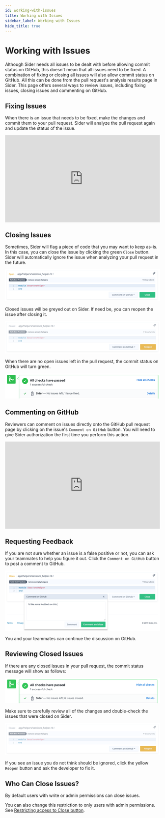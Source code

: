 ```yaml
---
id: working-with-issues
title: Working with Issues
sidebar_label: Working with Issues
hide_title: true
---
```


# Working with Issues

Although Sider needs all issues to be dealt with before allowing commit status on GitHub, this doesn't mean that all issues need to be fixed. A combination of fixing or closing all issues will also allow commit status on GitHub. 
All this can be done from the pull request's analysis results page in Sider. This page offers several ways to review issues, including fixing issues, closing issues and commenting on GitHub.

## Fixing Issues
When there is an issue that needs to be fixed, make the changes and commit them to your pull request. Sider will analyze the pull request again and update the status of the issue. 

<div style="position:relative;padding-top:56.25%;">
 <iframe src="https://www.youtube.com/embed/PBZU2Fw2k8A" frameborder="0" allowfullscreen
   style="position:absolute;top:0;left:0;width:100%;height:100%;"></iframe>
</div>

## Closing Issues
Sometimes, Sider will flag a piece of code that you may want to keep as-is. In this case, you can close the issue by clicking the green `Close` button. Sider will automatically ignore the issue when analyzing your pull request in the future.

![Closing issues](../assets/issues-close-v2.png)

Closed issues will be greyed out on Sider. If need be, you can reopen the issue after closing it.

![Reopening issues](../assets/issues-reopen-v2.png)

When there are no open issues left in the pull request, the commit status on GitHub will turn green.

![PR status](../assets/pr-fixed-status.png)

## Commenting on GitHub
Reviewers can comment on issues directly onto the GitHub pull request page by clicking on the issue's `Comment on GitHub` button. You will need to give Sider authorization the first time you perform this action.

<div style="position:relative;padding-top:56.25%;">
 <iframe src="https://www.youtube.com/embed/16MuYzj_Ml0" frameborder="0" allowfullscreen
   style="position:absolute;top:0;left:0;width:100%;height:100%;"></iframe>
</div>

## Requesting Feedback
If you are not sure whether an issue is a false positive or not, you can ask your teammates to help you figure it out. Click the `Comment on GitHub` button to post a comment to GitHub.

![Issue comments](../assets/issues-comment-v2.png)

You and your teammates can continue the discussion on GitHub.

## Reviewing Closed Issues
If there are any closed issues in your pull request, the commit status message will show as follows:

![PR status](../assets/pr-closed-status.png)

Make sure to carefully review all of the changes and double-check the issues that were closed on Sider.

![Reopening issues](../assets/issues-reopen-v2.png)

If you see an issue you do not think should be ignored, click the yellow `Reopen` button and ask the developer to fix it.

## Who Can Close Issues?
By default users with write or admin permissions can close issues.

You can also change this restriction to only users with admin permissions. See [Restricting access to Close button](../advanced-settings/restricting-access-to-close-button.md).

